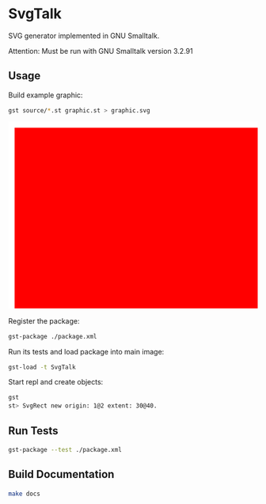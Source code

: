 # SvgTalk

SVG generator implemented in GNU Smalltalk.

Attention: Must be run with GNU Smalltalk version 3.2.91


## Usage

Build example graphic:

```sh
gst source/*.st graphic.st > graphic.svg
```

![Graphic](./graphic.svg)

Register the package:

```sh
gst-package ./package.xml
```

Run its tests and load package into main image:

```sh
gst-load -t SvgTalk
```

Start repl and create objects:

```sh
gst
st> SvgRect new origin: 1@2 extent: 30@40.
```


## Run Tests

```sh
gst-package --test ./package.xml
```


## Build Documentation

```sh
make docs
```
